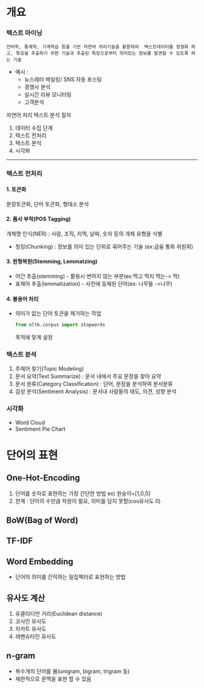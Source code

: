 # 개요

### 텍스트 마이닝

`언어학, 통계학, 기계학습 등을 기반 자연어 처리기술을 활용하여  텍스트데이터를 정형화 하고, 특징을 추출하기 위한 기술과 추출된 특징으로부터 의미있는 정보를 발견할 수 있도록 하는 기술`



- 예시 : 
  - 뉴스레터 메일링/ SNS 자동 포스팅
  - 경쟁사 분석
  - 실시간 리뷰 모니터링
  - 고객분석



자연어 처리 텍스트 분석 절차

1. 데이터 수집 단계
2. 텍스트 전처리
3. 텍스트 분석
4. 시각화



---

### 텍스트 전처리

#### 1.  토큰화

문장토큰화, 단어 토큰화, 형태소 분석



#### 2. 품사 부착(POS Tagging)

개체명 인식(NER) : 사람, 조직, 지역, 날짜, 숫자 등의 개체 유형을 식별

- 청킹(Chunking) : 정보를 의미 있는 단위로 묶어주는 기술 (ex:금융 통화 위원회)



#### 3. 원형복원(Stemming, Lemmatzing)

- 어간 추출(stemming) - 활용시 변하지 않는 부분(ex:먹고 먹지 먹는-> 먹)
- 표제어 추출(lemmatization) - 사전에 등재된 단어(ex: 나무들 ->나무)

#### 4. 불용어 처리

- 의미가 없는 단어 토큰을 제거하는 작업

  ```python
  from nltk.corpus import stopwords
  ```

  목적에 맞게 설정



### 텍스트 분석

1. 주제어 찾기(Topic Modeling)
2. 문서 요약(Text Summarize) : 문서 내에서 주요 문장을 찾아 요약
3. 문서 분류(Category Classification) : 단어, 문장을 분석하여 분서분류
4. 감성 분석(Sentiment Analysis) : 문서내 사람들의 태도, 의견, 성향 분석



### 시각화

- Word Cloud
- Sentiment Pie Chart





# 단어의 표현

## One-Hot-Encoding

1. 단어를 숫자로 표현하는 가장 간단한 방법
   ex) 원숭이=[1,0,0]
2. 한계 : 단어의 수만큼 차원이 필요, 의미를 담지 못함(cos유사도 0)



## BoW(Bag of Word)





## TF-IDF



## Word Embedding

- 단어의 의미를 간직하는 밀집벡터로 표현하는 방법



## 유사도 계산

1. 유클리디언 거리(Euclidean distance)
2. 코사인 유사도
3. 자카트 유사도
4. 레벤슈타인 유사도



## n-gram

- 복수개의 단어를 봄(unigram, bigram, trigram 등)
- 제한적으로 문맥을 표현 할 수 있음